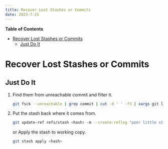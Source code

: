 ```yaml
---
title: Recover Lost Stashes or Commits
date: 2023-7-25
---
```


<!-- START doctoc generated TOC please keep comment here to allow auto update -->
<!-- DON'T EDIT THIS SECTION, INSTEAD RE-RUN doctoc TO UPDATE -->
**Table of Contents**

- [Recover Lost Stashes or Commits](#recover-lost-stashes-or-commits)
  - [Just Do It](#just-do-it)

<!-- END doctoc generated TOC please keep comment here to allow auto update -->

# Recover Lost Stashes or Commits

## Just Do It

1. Find them from unreachable commit and filter it.
    ```bash
    git fsck --unreachable | grep commit | cut -d ' ' -f3 | xargs git log --merges --no-walk
    ```
2. Put the stash back where it comes from.
    ```bash
    git update-ref refs/stash <hash> -m --create-reflog "poor little stash"
    ```
    or
    Apply the stash to working copy.
    ```bash
    git stash apply <hash>
    ```
